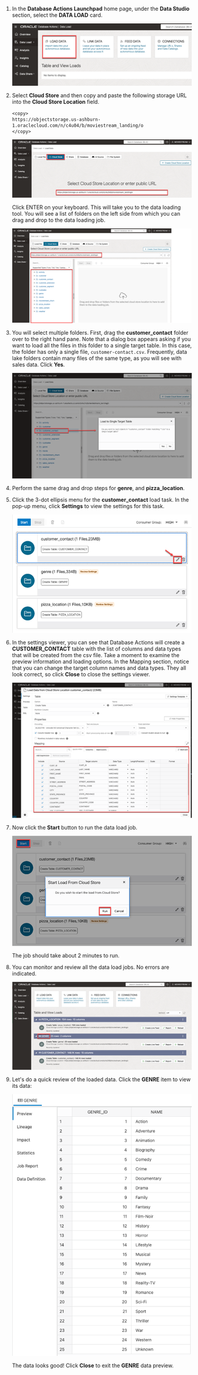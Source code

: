 <!--
    {
        "name":"Load data from public buckets using Database Actions. Sales data not included.",
        "description":"Uses Database Actions to load data from public object storage buckets. It loads the following tables:<ul><li>customer_contact</li><li>genre</li><li>pizza location</li></ul><p>To load sales_sample, use task **Load data from public buckets using Database Actions**"
    }
-->
1. In the **Database Actions Launchpad** home page, under the **Data Studio** section, select the **DATA LOAD** card. 

    ![Select Load Data, then Cloud Store](images/select-load-data-from-cloud-store.png)

2. Select **Cloud Store** and then copy and paste the following storage URL into the **Cloud Store Location** field.

    ```
    <copy>
    https://objectstorage.us-ashburn-1.oraclecloud.com/n/c4u04/b/moviestream_landing/o
    </copy>
    ```

    ![Enter URL](images/cloud-location-url.png)

    Click ENTER on your keyboard. This will take you to the data loading tool. You will see a list of folders on the left side from which you can drag and drop to the data loading job.

    ![The Load Cloud Object page appears](images/load-cloud-object-page-appears.png)

3. You will select multiple folders. First, drag the **customer\_contact** folder over to the right hand pane. Note that a dialog box appears asking if you want to load all the files in this folder to a single target table. In this case, the folder has only a single file, `customer-contact.csv`. Frequently, data lake folders contain many files of the same type, as you will see with sales data. Click **Yes**.

    ![Drag the customer_contact folder](images/drag-customer-contact-folder.png)

4. Perform the same drag and drop steps for **genre**, and **pizza\_location**.


5. Click the 3-dot ellipsis menu for the **customer\_contact** load task. In the pop-up menu, click **Settings** to view the settings for this task.

    ![Click the pencil icon to open settings viewer for customer_contact load task](images/cc-viewsettings.png)

6. In the settings viewer, you can see that Database Actions will create a **CUSTOMER_CONTACT** table with the list of columns and data types that will be created from the csv file. Take a moment to examine the preview information and loading options. In the Mapping section, notice that you can change the target column names and data types. They all look correct, so click **Close** to close the settings viewer.

    ![View the settings for customer_contact load task](images/settings-viewer-for-customer-contact.png)

7. Now click the **Start** button to run the data load job.

    ![Run the data load job](images/rundataload.png)

    The job should take about 2 minutes to run.

8. You can monitor and review all the data load jobs. No errors are indicated. 

    ![Check the job is completed](images/loadcompleted-no-sales.png)

9. Let's do a quick review of the loaded data. Click the **GENRE** item to view its data:

    ![View genre data](images/adb-dataload-genre-table.png)

    The data looks good! Click **Close** to exit the **GENRE** data preview.
